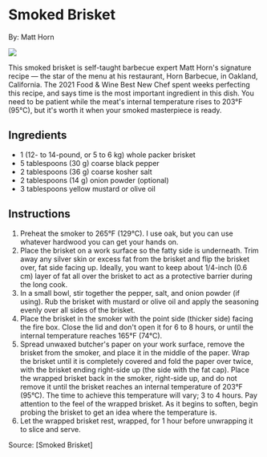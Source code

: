 # Smoked Brisket

By: Matt Horn

![](https://imagesvc.meredithcorp.io/v3/mm/image?url=https%3A%2F%2Fstatic.onecms.io%2Fwp-content%2Fuploads%2Fsites%2F9%2F2022%2F04%2F11%2FHorn-Barbecue-Smoked-Brisket-FT-RECIPE0422.jpg)

This smoked brisket is self-taught barbecue expert Matt Horn's signature recipe — the star of the menu at his restaurant, Horn Barbecue, in Oakland, California. The 2021 Food & Wine Best New Chef spent weeks perfecting this recipe, and says time is the most important ingredient in this dish. You need to be patient while the meat's internal temperature rises to 203°F (95°C), but it's worth it when your smoked masterpiece is ready.

## Ingredients
- 1 (12- to 14-pound, or 5 to 6 kg) whole packer brisket
- 5 tablespoons (30 g) coarse black pepper
- 2 tablespoons (36 g) coarse kosher salt
- 2 tablespoons (14 g) onion powder (optional)
- 3 tablespoons yellow mustard or olive oil

## Instructions

1. Preheat the smoker to 265°F (129°C). I use oak, but you can use whatever hardwood you can get your hands on.
2. Place the brisket on a work surface so the fatty side is underneath. Trim away any silver skin or excess fat from the brisket and flip the brisket over, fat side facing up. Ideally, you want to keep about 1/4-inch (0.6 cm) layer of fat all over the brisket to act as a protective barrier during the long cook.
3. In a small bowl, stir together the pepper, salt, and onion powder (if using). Rub the brisket with mustard or olive oil and apply the seasoning evenly over all sides of the brisket.
4. Place the brisket in the smoker with the point side (thicker side) facing the fire box. Close the lid and don't open it for 6 to 8 hours, or until the internal temperature reaches 165°F (74°C).
5. Spread unwaxed butcher's paper on your work surface, remove the brisket from the smoker, and place it in the middle of the paper. Wrap the brisket until it is completely covered and fold the paper over twice, with the brisket ending right-side up (the side with the fat cap). Place the wrapped brisket back in the smoker, right-side up, and do not remove it until the brisket reaches an internal temperature of 203°F (95°C). The time to achieve this temperature will vary; 3 to 4 hours. Pay attention to the feel of the wrapped brisket. As it begins to soften, begin probing the brisket to get an idea where the temperature is.
6. Let the wrapped brisket rest, wrapped, for 1 hour before unwrapping it to slice and serve.

Source: [Smoked Brisket]